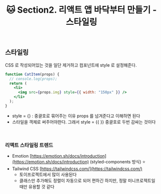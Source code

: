 # <div align="center">🐱 Section2. 리액트 앱 바닥부터 만들기 - 스타일링</div>

<br>

## 스타일링

CSS 로 작성되어있는 것을 일단 제거하고 컴포넌트에 style 로 설정해준다.

```jsx
function CatItem(props) {
  // console.log(props);
  return (
    <li>
      <img src={props.img} style={{ width: "150px" }} />
    </li>
  );
}
```

- style = {} : 중괄호로 묶어주는 이유 props 를 넘겨준다고 이해하면 된다
- 스타일을 객체로 써주어야한다. 그래서 style = {{ }} 중괄호로 두번 감싸는 것이다

<br>

### 리액트 스타일링 트렌드

- Emotion [https://emotion.sh/docs/introduction](https://emotion.sh/docs/introduction) (styled-components 방식) ⭐
- Tailwind CSS [https://tailwindcss.com/](https://tailwindcss.com/)
  - 토이프로젝트에서 많이 사용된다
  - 클래스만 추가해도 정렬이 자동으로 되어 편하긴 하지만, 정말 미니프로젝트일때만 유용할 것 같다
